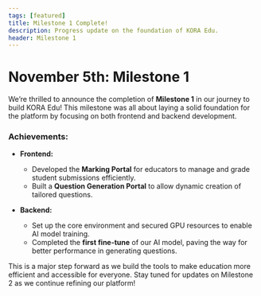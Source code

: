 ```yaml
---
tags: [featured]
title: Milestone 1 Complete!
description: Progress update on the foundation of KORA Edu.
header: Milestone 1
---
```


# November 5th: Milestone 1

We’re thrilled to announce the completion of **Milestone 1** in our journey to build KORA Edu! This milestone was all about laying a solid foundation for the platform by focusing on both frontend and backend development.

### Achievements:
- **Frontend:**
  - Developed the **Marking Portal** for educators to manage and grade student submissions efficiently.
  - Built a **Question Generation Portal** to allow dynamic creation of tailored questions.

- **Backend:**
  - Set up the core environment and secured GPU resources to enable AI model training.
  - Completed the **first fine-tune** of our AI model, paving the way for better performance in generating questions.

This is a major step forward as we build the tools to make education more efficient and accessible for everyone. Stay tuned for updates on Milestone 2 as we continue refining our platform!
